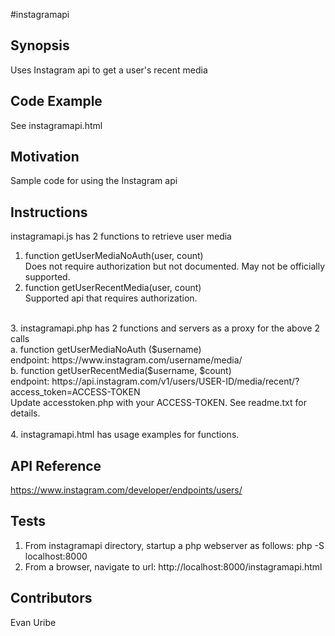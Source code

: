 #instagramapi

## Synopsis
Uses Instagram api to get a user's recent media

## Code Example
See instagramapi.html

## Motivation
Sample code for using the Instagram api

## Instructions
instagramapi.js has 2 functions to retrieve user media<br>
1. function getUserMediaNoAuth(user, count)<br> 
   Does not require authorization but not documented. May not be officially supported. <br>
2. function getUserRecentMedia(user, count)  <br>
  Supported api that requires authorization.  <br>
 <br>
3. instagramapi.php has 2 functions and servers as a proxy for the above 2 calls <br>
a. function getUserMediaNoAuth ($username)  <br>
   endpoint: https://www.instagram.com/username/media/ <br>
b. function getUserRecentMedia($username, $count) <br>
  endpoint: https://api.instagram.com/v1/users/USER-ID/media/recent/?access_token=ACCESS-TOKEN <br>
  Update accesstoken.php with your ACCESS-TOKEN. See readme.txt for details. <br>
 <br>
4. instagramapi.html has usage examples for functions. <br>
   


## API Reference
https://www.instagram.com/developer/endpoints/users/

## Tests
1. From instagramapi directory, startup a php webserver as follows:
php -S localhost:8000
2. From a browser, navigate to url: http://localhost:8000/instagramapi.html

## Contributors
Evan Uribe


